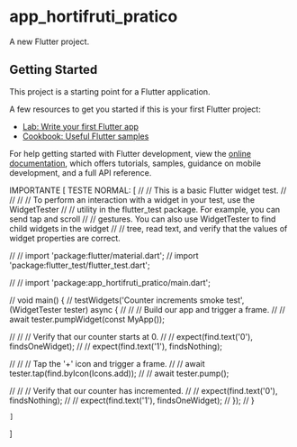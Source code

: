 # app_hortifruti_pratico

A new Flutter project.

## Getting Started

This project is a starting point for a Flutter application.

A few resources to get you started if this is your first Flutter project:

- [Lab: Write your first Flutter app](https://docs.flutter.dev/get-started/codelab)
- [Cookbook: Useful Flutter samples](https://docs.flutter.dev/cookbook)

For help getting started with Flutter development, view the
[online documentation](https://docs.flutter.dev/), which offers tutorials,
samples, guidance on mobile development, and a full API reference.


IMPORTANTE [
    TESTE NORMAL: [ 
        // // This is a basic Flutter widget test.
// //
// // To perform an interaction with a widget in your test, use the WidgetTester
// // utility in the flutter_test package. For example, you can send tap and scroll
// // gestures. You can also use WidgetTester to find child widgets in the widget
// // tree, read text, and verify that the values of widget properties are correct.

// // import 'package:flutter/material.dart';
// import 'package:flutter_test/flutter_test.dart';

// // import 'package:app_hortifruti_pratico/main.dart';

// void main() {
//   testWidgets('Counter increments smoke test', (WidgetTester tester) async {
//     // // Build our app and trigger a frame.
//     // await tester.pumpWidget(const MyApp());

//     // // Verify that our counter starts at 0.
//     // expect(find.text('0'), findsOneWidget);
//     // expect(find.text('1'), findsNothing);

//     // // Tap the '+' icon and trigger a frame.
//     // await tester.tap(find.byIcon(Icons.add));
//     // await tester.pump();

//     // // Verify that our counter has incremented.
//     // expect(find.text('0'), findsNothing);
//     // expect(find.text('1'), findsOneWidget);
//   });
// }

    ]
]